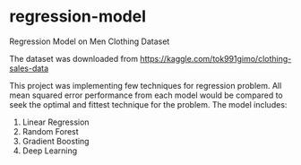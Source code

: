 # regression-model
Regression Model on Men Clothing Dataset


The dataset was downloaded from https://kaggle.com/tok991gimo/clothing-sales-data 

This project was implementing few techniques for regression problem. All mean squared error performance
from each model would be compared to seek the optimal and fittest technique for the problem. The model includes:

1. Linear Regression
2. Random Forest
3. Gradient Boosting
4. Deep Learning
